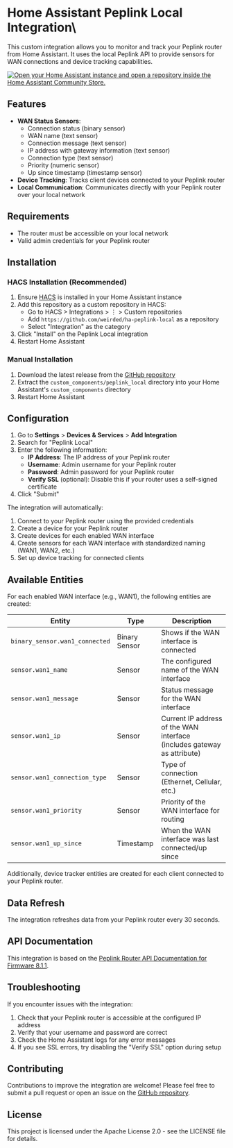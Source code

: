 # Home Assistant Peplink Local Integration\

This custom integration allows you to monitor and track your Peplink router from Home Assistant. It uses the local Peplink API to provide sensors for WAN connections and device tracking capabilities.

[![Open your Home Assistant instance and open a repository inside the Home Assistant Community Store.](https://my.home-assistant.io/badges/hacs_repository.svg)](https://my.home-assistant.io/redirect/hacs_repository/?owner=weirded&repository=ha-peplink-local&category=integration)

## Features

- **WAN Status Sensors**: 
  - Connection status (binary sensor)
  - WAN name (text sensor)
  - Connection message (text sensor)
  - IP address with gateway information (text sensor)
  - Connection type (text sensor)
  - Priority (numeric sensor)
  - Up since timestamp (timestamp sensor)
- **Device Tracking**: Tracks client devices connected to your Peplink router
- **Local Communication**: Communicates directly with your Peplink router over your local network

## Requirements

- The router must be accessible on your local network
- Valid admin credentials for your Peplink router

## Installation

### HACS Installation (Recommended)

1. Ensure [HACS](https://hacs.xyz/) is installed in your Home Assistant instance
2. Add this repository as a custom repository in HACS:
   - Go to HACS > Integrations > ⋮ > Custom repositories
   - Add `https://github.com/weirded/ha-peplink-local` as a repository
   - Select "Integration" as the category
3. Click "Install" on the Peplink Local integration
4. Restart Home Assistant

### Manual Installation

1. Download the latest release from the [GitHub repository](https://github.com/weirded/ha-peplink-local)
2. Extract the `custom_components/peplink_local` directory into your Home Assistant's `custom_components` directory
3. Restart Home Assistant

## Configuration

1. Go to **Settings** > **Devices & Services** > **Add Integration**
2. Search for "Peplink Local"
3. Enter the following information:
   - **IP Address**: The IP address of your Peplink router
   - **Username**: Admin username for your Peplink router
   - **Password**: Admin password for your Peplink router
   - **Verify SSL** (optional): Disable this if your router uses a self-signed certificate
4. Click "Submit"

The integration will automatically:
1. Connect to your Peplink router using the provided credentials
2. Create a device for your Peplink router
3. Create devices for each enabled WAN interface
4. Create sensors for each WAN interface with standardized naming (WAN1, WAN2, etc.)
5. Set up device tracking for connected clients

## Available Entities

For each enabled WAN interface (e.g., WAN1), the following entities are created:

| Entity | Type | Description |
|--------|------|-------------|
| `binary_sensor.wan1_connected` | Binary Sensor | Shows if the WAN interface is connected |
| `sensor.wan1_name` | Sensor | The configured name of the WAN interface |
| `sensor.wan1_message` | Sensor | Status message for the WAN interface |
| `sensor.wan1_ip` | Sensor | Current IP address of the WAN interface (includes gateway as attribute) |
| `sensor.wan1_connection_type` | Sensor | Type of connection (Ethernet, Cellular, etc.) |
| `sensor.wan1_priority` | Sensor | Priority of the WAN interface for routing |
| `sensor.wan1_up_since` | Timestamp | When the WAN interface was last connected/up since |

Additionally, device tracker entities are created for each client connected to your Peplink router.


## Data Refresh

The integration refreshes data from your Peplink router every 30 seconds.

## API Documentation

This integration is based on the [Peplink Router API Documentation for Firmware 8.1.1](https://download.peplink.com/resources/Peplink-Router-API-Documentation-for-Firmware-8.1.1.pdf).

## Troubleshooting

If you encounter issues with the integration:

1. Check that your Peplink router is accessible at the configured IP address
2. Verify that your username and password are correct
4. Check the Home Assistant logs for any error messages
5. If you see SSL errors, try disabling the "Verify SSL" option during setup

## Contributing

Contributions to improve the integration are welcome! Please feel free to submit a pull request or open an issue on the [GitHub repository](https://github.com/weirded/ha-peplink-local).

## License

This project is licensed under the Apache License 2.0 - see the LICENSE file for details.
